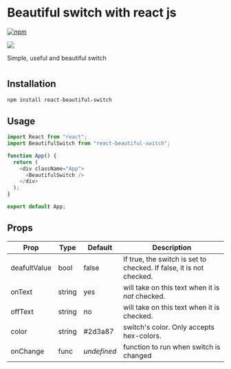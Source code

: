# Beautiful switch with react js
[![npm](https://img.shields.io/npm/v/react-beautiful-switch.svg?style=flat-square)](https://www.npmjs.com/package/react-beautiful-switch)

<img src="https://media.giphy.com/media/Vc5PPcOcHxSTBs1NDf/giphy.gif" />

Simple, useful and beautiful switch
#
## Installation

```bash
npm install react-beautiful-switch
```


## Usage

```javascript
import React from "react";
import BeautifulSwitch from "react-beautiful-switch";

function App() {
  return (
    <div className="App">
      <BeautifulSwitch />
    </div>
  );
}

export default App;
```

## Props

| Prop | Type | Default | Description |
|------|------|---------|-------------|
| deafultValue | bool | false |  If true, the switch is set to checked. If false, it is not checked.|
| onText | string | yes | will take on this text when it is _not_ checked.|
| offText | string | no | will take on this text when it is checked.|
| color | string | #2d3a87 | switch's color. Only accepts hex-colors.|
| onChange | func | _undefined_ | function to run when switch is changed|
